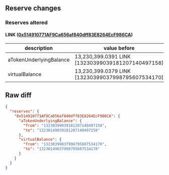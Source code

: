## Reserve changes

### Reserves altered

#### LINK ([0x514910771AF9Ca656af840dff83E8264EcF986CA](https://etherscan.io/address/0x514910771AF9Ca656af840dff83E8264EcF986CA))

| description | value before | value after |
| --- | --- | --- |
| aTokenUnderlyingBalance | 13,230,399.0391 LINK [13230399039181207140497158] | 13,230,149.0391 LINK [13230149039181207140497158] |
| virtualBalance | 13,230,399.0379 LINK [13230399037998795607534170] | 13,230,149.0379 LINK [13230149037998795607534170] |


## Raw diff

```json
{
  "reserves": {
    "0x514910771AF9Ca656af840dff83E8264EcF986CA": {
      "aTokenUnderlyingBalance": {
        "from": "13230399039181207140497158",
        "to": "13230149039181207140497158"
      },
      "virtualBalance": {
        "from": "13230399037998795607534170",
        "to": "13230149037998795607534170"
      }
    }
  }
}
```